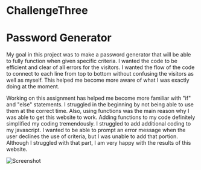 # ChallengeThree
# Password Generator

My goal in this project was to make a password generator that will be able to fully function when given specific criteria. I wanted the code to be efficient and clear of all errors for the visitors. I wanted the flow of the code to connect to each line from top to bottom without confusing the visitors as well as myself. This helped me become more aware of what I was exactly doing at the moment. 

Working on this assignment has helped me become more familiar with "if" and "else" statements. I struggled in the beginning by not being able to use them at the correct time. Also, using functions was the main reason why I was able to get this website to work. Adding functions to my code definitely simplified my coding tremendously. I struggled to add additional coding to my javascript. I wanted to be able to prompt an error message when the user declines the use of criteria, but I was unable to add that portion. Although I struggled with that part, I am very happy with the results of this website. 



![Screenshot](https://user-images.githubusercontent.com/107514804/180902928-677b2fa8-d5e5-47b0-8e54-e9e1a85009aa.png)